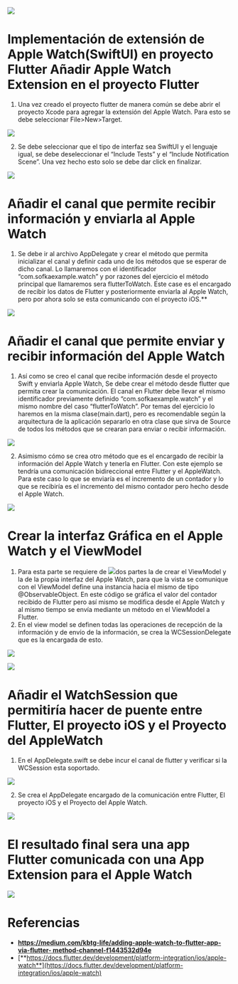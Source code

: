 ![](Aspose.Words.4f1d5eaf-c605-4251-8b87-e8d109f5f695.001.png)

# Implementación de extensión de Apple Watch(SwiftUI) en proyecto Flutter Añadir Apple Watch Extension en el proyecto Flutter

1. Una vez creado el proyecto flutter de manera común se debe abrir el proyecto Xcode para  agregar  la  extensión  del  Apple  Watch.  Para  esto  se  debe  seleccionar File>New>Target. 

![](Aspose.Words.4f1d5eaf-c605-4251-8b87-e8d109f5f695.002.jpeg)

2. Se debe seleccionar que el tipo de interfaz sea SwiftUI y el lenguaje igual, se debe deseleccionar el “Include Tests” y el “Include Notification Scene”. Una vez hecho esto solo se debe dar click en finalizar. 

![](Aspose.Words.4f1d5eaf-c605-4251-8b87-e8d109f5f695.003.jpeg)

# Añadir el canal que permite recibir información y enviarla al Apple Watch

1. Se debe ir al archivo AppDelegate y crear el método que permita inicializar el canal y definir cada uno de los métodos que se esperar de dicho canal. Lo llamaremos con el identificador “com.sofkaexample.watch” y por razones del ejercicio el método principal que llamaremos sera flutterToWatch. Este case es el encargado de recibir los datos de Flutter y posteriormente enviarla al Apple Watch, pero por ahora solo se esta comunicando con el proyecto iOS.** 

![](Aspose.Words.4f1d5eaf-c605-4251-8b87-e8d109f5f695.004.jpeg)

# Añadir el canal que permite enviar y recibir información del Apple Watch 

1. Así como se creo el canal que recibe información desde el proyecto Swift y enviarla Apple  Watch,  Se  debe  crear  el  método  desde  flutter  que  permita  crear  la comunicación. El canal en Flutter debe llevar el mismo identificador previamente definido “com.sofkaexample.watch” y el mismo nombre del caso “flutterToWatch”. Por  temas  del  ejercicio  lo  haremos  en  la  misma  clase(main.dart),  pero  es recomendable según la arquitectura de la aplicación separarlo en otra clase que sirva  de  Source  de  todos  los  métodos  que  se  crearan  para  enviar  o  recibir información. 

![](Aspose.Words.4f1d5eaf-c605-4251-8b87-e8d109f5f695.005.png)

2. Asimismo cómo se crea otro método que es el encargado de recibir la información del Apple Watch y tenerla en Flutter. Con este ejemplo se tendría una comunicación bidireccional entre Flutter y el AppleWatch. Para este caso lo que se enviaría es el incremento de un contador y lo que se recibiría es el incremento del mismo contador pero hecho desde el Apple Watch. 

![](Aspose.Words.4f1d5eaf-c605-4251-8b87-e8d109f5f695.006.jpeg)

# Crear la interfaz Gráfica en el Apple Watch y el ViewModel 

1. Para esta parte se requiere de  ![](Aspose.Words.4f1d5eaf-c605-4251-8b87-e8d109f5f695.007.png)dos  partes  la  de  crear  el  ViewModel  y  la  de  la  propia  interfaz del  Apple Watch, para  que la vista se comunique con  el  ViewModel  define  una  instancia hacia el mismo de tipo  @ObservableObject.  En  este  código  se  gráfica  el  valor  del  contador recibido de Flutter pero  así mismo se modifica desde el  Apple Watch y al mismo tiempo  se  envía  mediante  un  método  en el ViewModel a Flutter.  
2. En el view model se definen todas las operaciones de recepción de la información y de envío de la información, se crea la WCSessionDelegate que es la encargada de esto. 

![](Aspose.Words.4f1d5eaf-c605-4251-8b87-e8d109f5f695.008.jpeg)

![](Aspose.Words.4f1d5eaf-c605-4251-8b87-e8d109f5f695.009.jpeg)

# Añadir el WatchSession que permitiría hacer de puente entre Flutter, El proyecto iOS y el Proyecto del AppleWatch

1. En el AppDelegate.swift se debe incur el canal de flutter y verificar si la WCSession esta soportado. 

![](Aspose.Words.4f1d5eaf-c605-4251-8b87-e8d109f5f695.010.png)

2. Se crea el AppDelegate encargado de la comunicación entre Flutter, El proyecto iOS y el Proyecto del Apple Watch. 

![](Aspose.Words.4f1d5eaf-c605-4251-8b87-e8d109f5f695.011.jpeg)

# El resultado final sera una app Flutter comunicada con una App Extension para el Apple Watch 

![](Aspose.Words.4f1d5eaf-c605-4251-8b87-e8d109f5f695.012.jpeg)



# Referencias

- [**https://medium.com/kbtg-life/adding-apple-watch-to-flutter-app-via-flutter- method-channel-f1443532d94e**](https://medium.com/kbtg-life/adding-apple-watch-to-flutter-app-via-flutter-method-channel-f1443532d94e) 
- [**https://docs.flutter.dev/development/platform-integration/ios/apple-watch**](https://docs.flutter.dev/development/platform-integration/ios/apple-watch)
